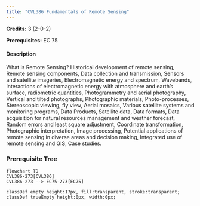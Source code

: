 ```yaml
---
title: "CVL386 Fundamentals of Remote Sensing"
---
```

**Credits:** 3 (2-0-2)

**Prerequisites:** EC 75

#### Description
What is Remote Sensing? Historical development of remote sensing, Remote sensing components, Data collection and transmission, Sensors and satellite imageries, Electromagnetic energy and spectrum, Wavebands, Interactions of electromagnetic energy with atmosphere and earth’s surface, radiometric quantities, Photogrammetry and aerial photography, Vertical and tilted photographs, Photographic materials, Photo-processes, Stereoscopic viewing, fly view, Aerial mosaics, Various satellite systems and monitoring programs, Data Products, Satellite data, Data formats, Data acquisition for natural resources management and weather forecast, Random errors and least square adjustment, Coordinate transformation, Photographic interpretation, Image processing, Potential applications of remote sensing in diverse areas and decision making, Integrated use of remote sensing and GIS, Case studies.

### Prerequisite Tree

```mermaid
flowchart TD
CVL386-273[CVL386]
CVL386-273 --> EC75-273[EC75]

classDef empty height:17px, fill:transparent, stroke:transparent;
classDef trueEmpty height:0px, width:0px;
```